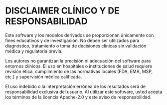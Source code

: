 # DISCLAIMER CLÍNICO Y DE RESPONSABILIDAD

Este software y los modelos derivados se proporcionan únicamente con fines
educativos y de investigación. No deben ser utilizados para diagnóstico,
tratamiento o toma de decisiones clínicas sin validación médica y regulatoria
previa.

Los autores no garantizan la precisión ni adecuación del software para
entornos clínicos. El uso en hospitales o instituciones de salud requiere
revisión ética, cumplimiento de las normativas locales (FDA, EMA, MSP, etc.)
y supervisión médica calificada.

El uso indebido o la interpretación errónea de los resultados será de
responsabilidad exclusiva del usuario. Al utilizar este software, usted
acepta los términos de la licencia Apache-2.0 y este aviso de responsabilidad.
